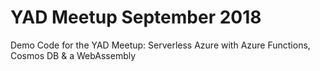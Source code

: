 # YAD Meetup September 2018
Demo Code for the YAD Meetup: Serverless Azure with Azure Functions, Cosmos DB &amp; a WebAssembly